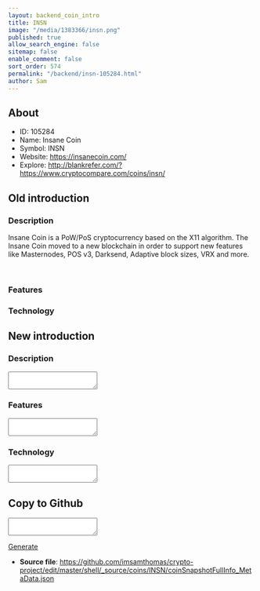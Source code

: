 ```yaml
---
layout: backend_coin_intro
title: INSN
image: "/media/1383366/insn.png"
published: true
allow_search_engine: false
sitemap: false
enable_comment: false
sort_order: 574
permalink: "/backend/insn-105284.html"
author: Sam
---
```


## About

- ID: 105284
- Name: Insane Coin
- Symbol: INSN
- Website: https://insanecoin.com/
- Explore: http://blankrefer.com/?https://www.cryptocompare.com/coins/insn/


## Old introduction

### Description

<p>Insane Coin is a PoW/PoS cryptocurrency based on the <span> X11 algorithm. The Insane Coin</span> moved to a new blockchain in order<span> to support new features like Masternodes, POS v3, Darksend, Adaptive block sizes, VRX and more.</span></p><p> </p>

### Features


### Technology




## New introduction


### Description
<textarea id="meta_description" name="description"></textarea>

### Features
<textarea id="meta_features" name="features"></textarea>

### Technology
<textarea id="meta_technology" name="technology"></textarea>


## Copy to Github

<textarea id="coinsnapshotfullinfo_metadata"></textarea>

<a href="#gen" onclick="generateMetaDatJson()">Generate</a>

- **Source file**: <a href="https://github.com/imsamthomas/crypto-project/edit/master/shell/_source/coins/INSN/coinSnapshotFullInfo_MetaData.json">https://github.com/imsamthomas/crypto-project/edit/master/shell/_source/coins/INSN/coinSnapshotFullInfo_MetaData.json</a>

